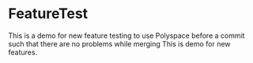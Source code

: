 # FeatureTest
This is a demo for new feature testing to use Polyspace before a commit such that there are no problems while merging
This is demo for new features.
